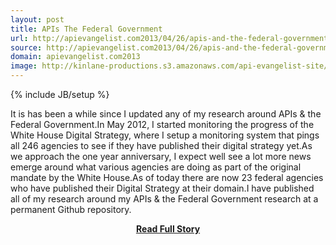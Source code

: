 ```yaml
---
layout: post
title: APIs The Federal Government
url: http://apievangelist.com2013/04/26/apis-and-the-federal-government/
source: http://apievangelist.com2013/04/26/apis-and-the-federal-government/
domain: apievangelist.com2013
image: http://kinlane-productions.s3.amazonaws.com/api-evangelist-site/blog/Building-a-21st-century-platform-to-better-serve-the-american-people-1.png
---
```

{% include JB/setup %}<p>It is has been a while since I updated any of my research around APIs &amp; the Federal Government.In May 2012, I started monitoring the progress of the White House Digital Strategy, where I setup a monitoring system that pings all 246 agencies to see if they have published their digital strategy yet.As we approach the one year anniversary, I expect well see a lot more news emerge around what various agencies are doing as part of the original mandate by the White House.As of today there are now 23 federal agencies who have published their Digital Strategy at their domain.I have published all of my research around my APIs &amp; the Federal Government research at a permanent Github repository.</p>
<center><p><a href="http://apievangelist.com2013/04/26/apis-and-the-federal-government/" style='padding:25px; font-sze:18px; font-weight: bold;'>Read Full Story</a></p></center>
